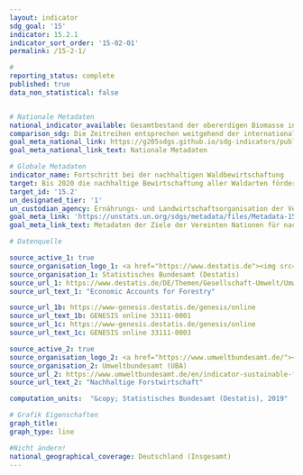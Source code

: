 ```yaml
---
layout: indicator
sdg_goal: '15'
indicator: 15.2.1
indicator_sort_order: '15-02-01'
permalink: /15-2-1/

#
reporting_status: complete
published: true
data_non_statistical: false


# Nationale Metadaten
national_indicator_available: Gesamtbestand der obererdigen Biomasse in Wäldern <br> Waldfläche in Schutzgebieten <br> Jährliche Veränderung der Waldfläche <br> Waldflächen mit einem unabhängig geprüften Wald-Management-System
comparison_sdg: Die Zeitreihen entsprechen weitgehend der internationalen Metadatenbeschreibung. Nur der Subindikator "Proportion of forest area under a long term forest management plan" ist nicht darstellbar.
goal_meta_national_link: https://g205sdgs.github.io/sdg-indicators/public/MetaDe/15.2.1.pdf
goal_meta_national_link_text: Nationale Metadaten

# Globale Metadaten
indicator_name: Fortschritt bei der nachhaltigen Waldbewirtschaftung
target: Bis 2020 die nachhaltige Bewirtschaftung aller Waldarten fördern, die Entwaldung beenden, geschädigte Wälder wiederherstellen und die Aufforstung und Wiederaufforstung weltweit beträchtlich erhöhen
target_id: '15.2'
un_designated_tier: '1'
un_custodian_agency: Ernährungs- und Landwirtschaftsorganisation der Vereinten Nationen (FAO)
goal_meta_link: 'https://unstats.un.org/sdgs/metadata/files/Metadata-15-02-01.pdf'
goal_meta_link_text: Metadaten der Ziele der Vereinten Nationen für nachhaltige Entwicklung

# Datenquelle

source_active_1: true
source_organisation_logo_1: <a href="https://www.destatis.de"><img src="https://g205sdgs.github.io/sdg-indicators/public/logos/destatis.png" alt="Logo Destatis" /></a>
source_organisation_1: Statistisches Bundesamt (Destatis)
source_url_1: https://www.destatis.de/DE/Themen/Gesellschaft-Umwelt/Umwelt/Publikationen/Querschnitt-Sonstiges/waldgesamtrechnung-tabellenband-5852102167004.html
source_url_text_1: "Economic Accounts for Forestry"

source_url_1b: https://www-genesis.destatis.de/genesis/online
source_url_text_1b: GENESIS online 33111-0001
source_url_1c: https://www-genesis.destatis.de/genesis/online
source_url_text_1c: GENESIS online 33111-0003

source_active_2: true
source_organisation_logo_2: <a href="https://www.umweltbundesamt.de/"><img src="https://g205sdgs.github.io/sdg-indicators/public/logos/uba.png" alt="Logo UBA" /></a>
source_organisation_2: Umweltbundesamt (UBA)
source_url_2: https://www.umweltbundesamt.de/en/indicator-sustainable-forestry
source_url_text_2: "Nachhaltige Forstwirtschaft"

computation_units:  "&copy; Statistisches Bundesamt (Destatis), 2019"

# Grafik Eigenschaften
graph_title:
graph_type: line

#Nicht ändern!
national_geographical_coverage: Deutschland (Insgesamt)
---
```

